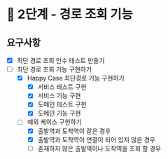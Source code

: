 # 🚀 2단계 - 경로 조회 기능

## 요구사항

- [X] 최단 경로 조회 인수 테스트 만들기
- [ ] 최단 경로 조회 기능 구현하기
  - [X] Happy Case 최단경로 기능 구현하기
    - [X] 서비스 테스트 구현
    - [X] 서비스 기능 구현
    - [X] 도메인 테스트 구현
    - [X] 도메인 기능 구현
  - [ ] 예외 케이스 구현하기
    - [X] 출발역과 도착역이 같은 경우
    - [X] 출발역과 도착역이 연결이 되어 있지 않은 경우
    - [ ] 존재하지 않은 출발역이나 도착역을 조회 할 경우
